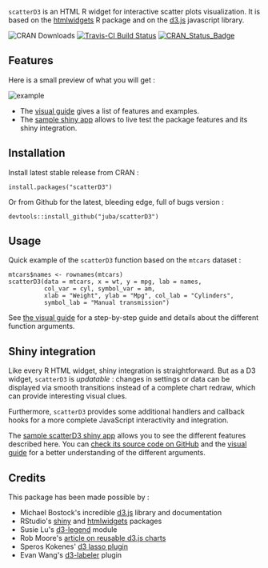 `scatterD3` is an HTML R widget for interactive scatter plots visualization.
It is based on the [htmlwidgets](http://www.htmlwidgets.org/) R package and on
the [d3.js](https://d3js.org/) javascript library.

![CRAN Downloads](https://cranlogs.r-pkg.org/badges/last-month/scatterD3)
[![Travis-CI Build Status](https://travis-ci.org/juba/scatterD3.svg?branch=master)](https://travis-ci.org/juba/scatterD3)
[![CRAN_Status_Badge](https://www.r-pkg.org/badges/version-ago/scatterD3)](https://cran.r-project.org/package=scatterD3)

## Features

Here is a small preview of what you will get :

![example](https://raw.github.com/juba/scatterD3/master/resources/scatterD3.gif)

- The
[visual guide](https://juba.github.io/scatterD3/articles/introduction.html) gives a list of features and examples.
- The [sample shiny app](https://data.nozav.org/app/scatterD3/) allows to live test the package features and its shiny integration.


## Installation

Install latest stable release from CRAN :

    install.packages("scatterD3")

Or from Github for the latest, bleeding edge, full of bugs version :

    devtools::install_github("juba/scatterD3")

## Usage

Quick example of the `scatterD3`  function based on the `mtcars` dataset :

```{r}
mtcars$names <- rownames(mtcars)
scatterD3(data = mtcars, x = wt, y = mpg, lab = names,
          col_var = cyl, symbol_var = am,
          xlab = "Weight", ylab = "Mpg", col_lab = "Cylinders",
          symbol_lab = "Manual transmission")
```


See [the visual guide](https://juba.github.io/scatterD3/articles/introduction.html) for a step-by-step guide and details about the different function arguments.

## Shiny integration

Like every R HTML widget, shiny integration is straightforward. But as a D3
widget, `scatterD3` is *updatable* : changes in settings or data can be
displayed via smooth transitions instead of a complete chart redraw, which can
provide interesting visual clues.

Furthermore, `scatterD3` provides some additional handlers and callback hooks
for a more complete JavaScript interactivity and integration.

The [sample scatterD3 shiny app](http://data.nozav.org/app/scatterD3/) allows
you to see the different features described here. You
can [check its source code on GitHub](https://github.com/juba/scatterD3_shiny_app)
and the [visual guide](https://juba.github.io/scatterD3/articles/introduction.html) for
a better understanding of the different arguments.


## Credits

This package has been made possible by :

-   Michael Bostock's incredible [d3.js](https://d3js.org/) library and documentation
-   RStudio's [shiny](http://shiny.rstudio.com/) and [htmlwidgets](http://www.htmlwidgets.org/) packages
-   Susie Lu's [d3-legend](https://github.com/susielu/d3-legend) module
-   Rob Moore's [article on reusable d3.js charts](http://www.toptal.com/d3-js/towards-reusable-d3-js-charts)
-   Speros Kokenes' [d3 lasso plugin](https://github.com/skokenes/D3-Lasso-Plugin)
-   Evan Wang's [d3-labeler](https://github.com/tinker10/D3-Labeler) plugin
